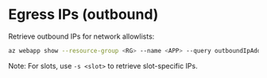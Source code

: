 # Egress IPs (outbound)

Retrieve outbound IPs for network allowlists:

```bash
az webapp show --resource-group <RG> --name <APP> --query outboundIpAddresses --output tsv
```

Note: For slots, use `-s <slot>` to retrieve slot-specific IPs.